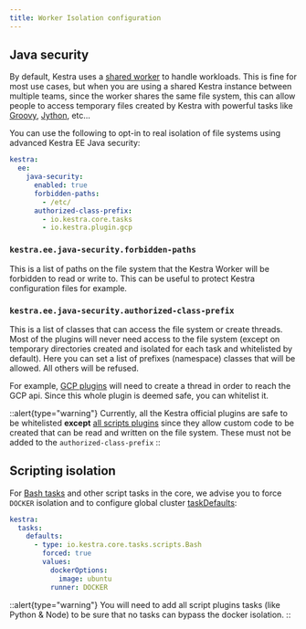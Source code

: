 ```yaml
---
title: Worker Isolation configuration
---
```


## Java security

By default, Kestra uses a [shared worker](../../../01.architecture.md#worker) to handle workloads. This is fine for most use cases, but when you are using a shared Kestra instance between multiple teams, since the worker shares the same file system, this can allow people to access temporary files created by Kestra with powerful tasks like [Groovy](../../../../plugins/plugin-script-groovy/tasks/io.kestra.plugin.scripts.groovy.Eval.md), [Jython](../../../../plugins/plugin-script-jython/tasks/io.kestra.plugin.scripts.jython.Eval.md), etc...

You can use the following to opt-in to real isolation of file systems using advanced Kestra EE Java security:

```yaml
kestra:
  ee:
    java-security:
      enabled: true
      forbidden-paths:
        - /etc/
      authorized-class-prefix:
        - io.kestra.core.tasks
        - io.kestra.plugin.gcp
```

### `kestra.ee.java-security.forbidden-paths`
This is a list of paths on the file system that the Kestra Worker will be forbidden to read or write to. This can be useful to protect Kestra configuration files for example.

### `kestra.ee.java-security.authorized-class-prefix`
This is a list of classes that can access the file system or create threads.
Most of the plugins will never need access to the file system (except on temporary directories created and isolated for each task and whitelisted by default). Here you can set a list of prefixes (namespace) classes that will be allowed. All others will be refused.

For example, [GCP plugins](../../../../plugins/plugin-gcp/index.md) will need to create a thread in order to reach the GCP api. Since this whole plugin is deemed safe, you can whitelist it.

::alert{type="warning"}
Currently, all the Kestra official plugins are safe to be whitelisted **except** [all scripts plugins](../../../../plugins/plugin-script-groovy/index.md) since they allow custom code to be created that can be read and written on the file system. These must not be added to the `authorized-class-prefix`
::

## Scripting isolation
For [Bash tasks](../../../../plugins/core/tasks/scripts/io.kestra.core.tasks.scripts.Bash.md) and other script tasks in the core, we advise you to force `DOCKER` isolation and to configure global cluster [taskDefaults](../05.others.md#kestratasksdefaults):

```yaml
kestra:
  tasks:
    defaults:
      - type: io.kestra.core.tasks.scripts.Bash
        forced: true
        values:
          dockerOptions:
            image: ubuntu
          runner: DOCKER
```

::alert{type="warning"}
You will need to add all script plugins tasks (like Python & Node) to be sure that no tasks can bypass the docker isolation.
::
